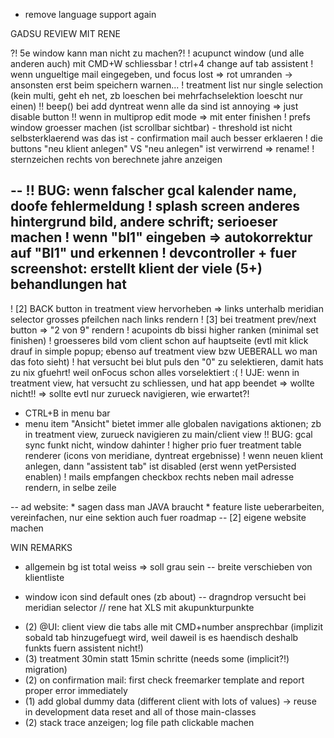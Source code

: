 - remove language support again

GADSU REVIEW MIT RENE

?! 5e window kann man nicht zu machen?!
! acupunct window (und alle anderen auch) mit CMD+W schliessbar
! ctrl+4 change auf tab assistent
! wenn ungueltige mail eingegeben, und focus lost => rot umranden
	-> ansonsten erst beim speichern warnen...
! treatment list nur single selection (kein multi, geht eh net, zb loeschen bei mehrfachselektion loescht nur einen)
!! beep() bei add dyntreat wenn alle da sind ist annoying => just disable button
!! wenn in multiprop edit mode => mit enter finishen
! prefs window groesser machen (ist scrollbar sichtbar)
	- threshold ist nicht selbsterklaerend was das ist
	- confirmation mail auch besser erklaeren
! die buttons "neu klient anlegen" VS "neu anlegen" ist verwirrend => rename!
! sternzeichen rechts von berechnete jahre anzeigen

--
!! BUG: wenn falscher gcal kalender name, doofe fehlermeldung
! splash screen anderes hintergrund bild, andere schrift; serioeser machen
! wenn "bl1" eingeben => autokorrektur auf "Bl1" und erkennen
! devcontroller + fuer screenshot: erstellt klient der viele (5+) behandlungen hat
--
! [2] BACK button in treatment view hervorheben => links unterhalb meridian selector grosses pfeilchen nach links rendern
! [3] bei treatment prev/next button => "2 von 9" rendern
! acupoints db bissi higher ranken (minimal set finishen)
! groesseres bild vom client schon auf hauptseite (evtl mit klick drauf in simple popup; ebenso auf treatment view bzw UEBERALL wo man das foto sieht)
! hat versucht bei blut puls den "0" zu selektieren, damit hats zu nix gfuehrt! weil onFocus schon alles vorselektiert :(
! UJE: wenn in treatment view, hat versucht zu schliessen, und hat app beendet => wollte nicht!! => sollte evtl nur zurueck navigieren, wie erwartet?!
- CTRL+B in menu bar
-  menu item "Ansicht" bietet immer alle globalen navigations aktionen; zb in treatment view, zurueck navigieren zu main/client view
!! BUG: gcal sync funkt nicht, window dahinter
! higher prio fuer treatment table renderer (icons von meridiane, dyntreat ergebnisse)
! wenn neuen klient anlegen, dann "assistent tab" ist disabled (erst wenn yetPersisted enablen)
! mails empfangen checkbox rechts neben mail adresse rendern, in selbe zeile

-- ad website:
	* sagen dass man JAVA braucht
	* feature liste ueberarbeiten, vereinfachen, nur eine sektion auch fuer roadmap
-- [2] eigene website machen

WIN REMARKS
* allgemein bg ist total weiss => soll grau sein
-- breite verschieben von klientliste
- window icon sind default ones (zb about)
-- dragndrop versucht bei meridian selector
// rene hat XLS mit akupunkturpunkte


* (2) @UI: client view die tabs alle mit CMD+number ansprechbar (implizit sobald tab hinzugefuegt wird, weil daweil is es haendisch deshalb funkts fuern assistent nicht!) 
* (3) treatment 30min statt 15min schritte (needs some (implicit?!) migration)
* (2) on confirmation mail: first check freemarker template and report proper error immediately
* (1) add global dummy data (different client with lots of values) -> reuse in development data reset and all of those main-classes
* (2) stack trace anzeigen; log file path clickable machen
